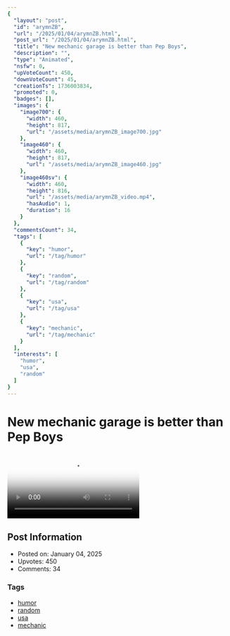 ```yaml
---
{
  "layout": "post",
  "id": "arymnZB",
  "url": "/2025/01/04/arymnZB.html",
  "post_url": "/2025/01/04/arymnZB.html",
  "title": "New mechanic garage is better than Pep Boys",
  "description": "",
  "type": "Animated",
  "nsfw": 0,
  "upVoteCount": 450,
  "downVoteCount": 45,
  "creationTs": 1736003834,
  "promoted": 0,
  "badges": [],
  "images": {
    "image700": {
      "width": 460,
      "height": 817,
      "url": "/assets/media/arymnZB_image700.jpg"
    },
    "image460": {
      "width": 460,
      "height": 817,
      "url": "/assets/media/arymnZB_image460.jpg"
    },
    "image460sv": {
      "width": 460,
      "height": 816,
      "url": "/assets/media/arymnZB_video.mp4",
      "hasAudio": 1,
      "duration": 16
    }
  },
  "commentsCount": 34,
  "tags": [
    {
      "key": "humor",
      "url": "/tag/humor"
    },
    {
      "key": "random",
      "url": "/tag/random"
    },
    {
      "key": "usa",
      "url": "/tag/usa"
    },
    {
      "key": "mechanic",
      "url": "/tag/mechanic"
    }
  ],
  "interests": [
    "humor",
    "usa",
    "random"
  ]
}
---
```


# New mechanic garage is better than Pep Boys

<video controls playsinline loop poster="/assets/media/arymnZB_image460.jpg">
  <source src="/assets/media/arymnZB_video.mp4" type="video/mp4">
  Your browser does not support the video tag.
</video>

## Post Information

- Posted on: January 04, 2025
- Upvotes: 450
- Comments: 34

### Tags

- [humor](/tag/humor)
- [random](/tag/random)
- [usa](/tag/usa)
- [mechanic](/tag/mechanic)

